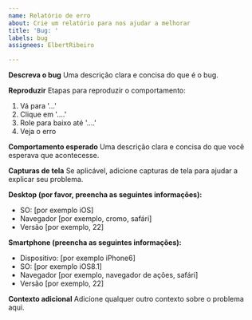 ```yaml
---
name: Relatório de erro
about: Crie um relatório para nos ajudar a melhorar
title: 'Bug: '
labels: bug
assignees: ElbertRibeiro

---
```


**Descreva o bug**
Uma descrição clara e concisa do que é o bug.

**Reproduzir**
Etapas para reproduzir o comportamento:
1. Vá para '...'
2. Clique em '....'
3. Role para baixo até '....'
4. Veja o erro

**Comportamento esperado**
Uma descrição clara e concisa do que você esperava que acontecesse.

**Capturas de tela**
Se aplicável, adicione capturas de tela para ajudar a explicar seu problema.

**Desktop (por favor, preencha as seguintes informações):**
 - SO: [por exemplo iOS]
 - Navegador [por exemplo, cromo, safári]
 - Versão [por exemplo, 22]

**Smartphone (preencha as seguintes informações):**
 - Dispositivo: [por exemplo iPhone6]
 - SO: [por exemplo iOS8.1]
 - Navegador [por exemplo, navegador de ações, safári]
 - Versão [por exemplo, 22]

**Contexto adicional**
Adicione qualquer outro contexto sobre o problema aqui.
